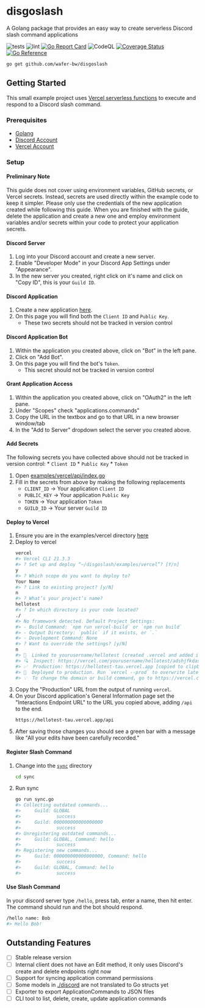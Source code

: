 # disgoslash
A Golang package that provides an easy way to create serverless Discord slash command applications

![tests](https://github.com/wafer-bw/disgoslash/workflows/tests/badge.svg)
![lint](https://github.com/wafer-bw/disgoslash/workflows/lint/badge.svg)
[![Go Report Card](https://goreportcard.com/badge/github.com/wafer-bw/disgoslash)](https://goreportcard.com/report/github.com/wafer-bw/disgoslash)
![CodeQL](https://github.com/wafer-bw/disgoslash/workflows/CodeQL/badge.svg)
[![Coverage Status](https://coveralls.io/repos/github/wafer-bw/disgoslash/badge.svg)](https://coveralls.io/github/wafer-bw/disgoslash)
[![Go Reference](https://pkg.go.dev/badge/github.com/wafer-bw/disgoslash.svg)](https://pkg.go.dev/github.com/wafer-bw/disgoslash)

```sh
go get github.com/wafer-bw/disgoslash
```

## Getting Started
This small example project uses [Vercel serverless functions](https://vercel.com/docs/serverless-functions/supported-languages#go) to execute and respond to a Discord slash command.

### Prerequisites
* [Golang](https://golang.org/dl/)
* [Discord Account](https://discord.com/)
* [Vercel Account](https://vercel.com/)

### Setup

#### Preliminary Note
This guide does not cover using environment variables, GitHub secrets, or Vercel secrets.
Instead, secrets are used directly within the example code to keep it simpler. Please only use
the credentials of the new application created while following this guide. When you
are finished with the guide, delete the application and create a new one and employ
environment variables and/or secrets within your code to protect your application secrets.

#### Discord Server
1. Log into your Discord account and create a new server.
2. Enable "Developer Mode" in your Discord App Settings under "Appearance".
3. In the new server you created, right click on it's name and click on "Copy ID", this is your `Guild ID`.

#### Discord Application
1. Create a new application [here](https://discord.com/developers/applications).
2. On this page you will find both the `Client ID` and `Public Key`.
    * These two secrets should not be tracked in version control

#### Discord Application Bot
1. Within the application you created above, click on "Bot" in the left pane.
2. Click on "Add Bot".
3. On this page you will find the bot's `Token`.
    * This secret should not be tracked in version control

#### Grant Application Access
1. Within the application you created above, click on "OAuth2" in the left pane.
2. Under "Scopes" check "applications.commands"
3. Copy the URL in the textbox and go to that URL in a new browser window/tab
4. In the "Add to Server" dropdown select the server you created above.

#### Add Secrets
The following secrets you have collected above should not be tracked in version control:
    * `Client ID`
    * `Public Key`
    * `Token`
1. Open [examples/vercel/api/index.go](./examples/vercel/api/index.go)
2. Fill in the secrets from above by making the following replacements
    * `CLIENT_ID` -> Your application `Client ID`
    * `PUBLIC_KEY` -> Your application `Public Key`
    * `TOKEN` -> Your application `Token`
    * `GUILD_ID` -> Your server `Guild ID`

#### Deploy to Vercel
1. Ensure you are in the examples/vercel directory [here](./examples/vercel)
2. Deploy to vercel
    ```sh
    vercel
    #> Vercel CLI 21.3.3
    #> ? Set up and deploy “~/disgoslash/examples/vercel”? [Y/n]
    y
    #> ? Which scope do you want to deploy to?
    Your Name
    #> ? Link to existing project? [y/N]
    n
    #> ? What’s your project’s name?
    hellotest
    #> ? In which directory is your code located?
    ./
    #> No framework detected. Default Project Settings:
    #> - Build Command: `npm run vercel-build` or `npm run build`
    #> - Output Directory: `public` if it exists, or `.`
    #> - Development Command: None
    #> ? Want to override the settings? [y/N]
    n
    #> 🔗  Linked to yourusername/hellotest (created .vercel and added it to .gitignore)
    #> 🔍  Inspect: https://vercel.com/yourusername/hellotest/adshjfkdashjfdsal [1s]
    #> ✅  Production: https://hellotest-tau.vercel.app [copied to clipboard] [45s]
    #> 📝  Deployed to production. Run `vercel --prod` to overwrite later (https://vercel.link/2F).
    #> 💡  To change the domain or build command, go to https://vercel.com/yourusername/hellotest/settings
    ```
3. Copy the "Production" URL from the output of running `vercel`.
4. On your Discord application's General Information page set the "Interactions Endpoint URL" to the URL you copied above, adding `/api` to the end.
    ```
    https://hellotest-tau.vercel.app/api
    ```
5. After saving those changes you should see a green bar with a message like "All your edits have been carefully recorded."

#### Register Slash Command
1. Change into the [`sync`](./sync) directory
    ```sh
    cd sync
    ```
2. Run sync
    ```sh
    go run sync.go
    #> Collecting outdated commands...
    #>     Guild: GLOBAL
    #>             success
    #>     Guild: 000000000000000000
    #>             success
    #> Unregistering outdated commands...
    #>     Guild: GLOBAL, Command: hello
    #>             success
    #> Registering new commands...
    #>     Guild: 000000000000000000, Command: hello
    #>             success
    #>     Guild: GLOBAL, Command: hello
    #>             success
    ```

#### Use Slash Command
In your discord server type `/hello`, press tab, enter a name, then hit enter. The command should run and the bot should respond.
```sh
/hello name: Bob
#> Hello Bob!
```

## Outstanding Features
- [ ] Stable release version
- [ ] Internal client does not have an Edit method, it only uses Discord's create and delete endpoints right now
- [ ] Support for syncing application command permissions
- [ ] Some models in [./discord](./discord) are not translated to Go structs yet
- [ ] Exporter to export ApplicationCommands to JSON files
- [ ] CLI tool to list, delete, create, update application commands

